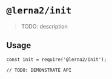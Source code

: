 # `@lerna2/init`

> TODO: description

## Usage

```
const init = require('@lerna2/init');

// TODO: DEMONSTRATE API
```
